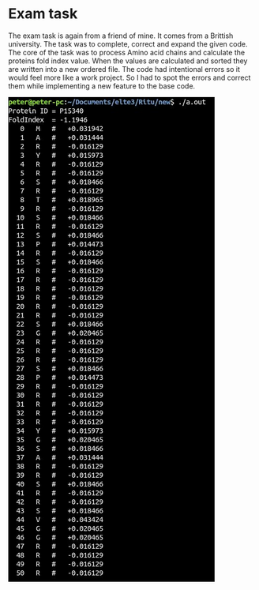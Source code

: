 # Exam task

The exam task is again from a friend of mine. It comes from a Brittish university. The task was to complete, correct and expand the given code. The core of the task was to process Amino acid chains and calculate the proteins fold index value. When the values are calculated and sorted they are written into a new ordered file.
The code had intentional errors so it would feel more like a work project. So I had to spot the errors and correct them while implementing a new feature to the base code.

![the output of the program](../readme_pics/exam/screen.jpg)